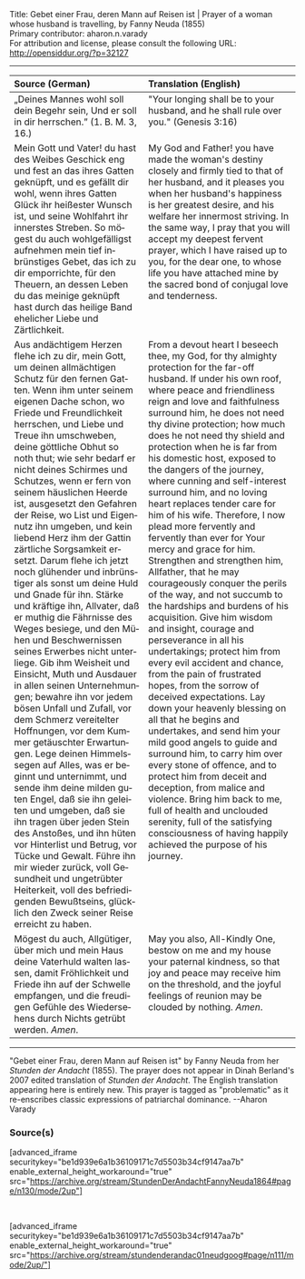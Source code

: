 <html>
<head></head>
<body>
Title: Gebet einer Frau, deren Mann auf Reisen ist | Prayer of a woman whose husband is travelling, by Fanny Neuda (1855)<br />
Primary contributor: aharon.n.varady<br />
For attribution and license, please consult the following URL: <a href="http://opensiddur.org/?p=32127">http://opensiddur.org/?p=32127</a>
<p />
<hr />

<table style="margin-left: auto;margin-right: auto;" class="draggable">
<thead><tr><th id="x" style="text-align: left;">Source (German)</th><th style="text-align: left;">Translation (English)</th></tr></thead>
<tbody>
<tr><td style="vertical-align:top;">
<div class="german"><span lang="de">
„Deines Mannes wohl soll dein Begehr sein, 
Und er soll in dir herrschen.” <span class="citation">(1. B. M. 3, 16.)</span> 
</span></div></td>
 
<td style="vertical-align:top;">
<div class="english">
"Your longing shall be to your husband, 
and he shall rule over you." <span class="citation">(Genesis 3:16)</span>
</div></td></tr>


<tr><td style="vertical-align:top;">
<div class="german"><span lang="de">
Mein Gott und Vater! du hast des Weibes Geschick eng und fest an das ihres Gatten geknüpft, und es gefällt dir wohl, wenn ihres Gatten Glück ihr heißester Wunsch ist, und seine Wohlfahrt ihr innerstes Streben. So mögest du auch wohlgefälligst aufnehmen mein tief inbrünstiges Gebet, das ich zu dir emporrichte, für den Theuern, an dessen Leben du das meinige geknüpft hast durch das heilige Band ehelicher Liebe und Zärtlichkeit. 
</span></div></td>
 
<td style="vertical-align:top;">
<div class="english">
My God and Father! you have made the woman's destiny closely and firmly tied to that of her husband, and it pleases you when her husband's happiness is her greatest desire, and his welfare her innermost striving. In the same way, I pray that you will accept my deepest fervent prayer, which I have raised up to you, for the dear one, to whose life you have attached mine by the sacred bond of conjugal love and tenderness. 
</div></td></tr>


<tr><td style="vertical-align:top;">
<div class="german"><span lang="de">
Aus andächtigem Herzen flehe ich zu dir, mein Gott, um deinen allmächtigen Schutz für den fernen Gatten. Wenn ihm unter seinem eigenen Dache schon, wo Friede und Freundlichkeit herrschen, und Liebe und Treue ihn umschweben, deine göttliche Obhut so noth thut; wie sehr bedarf er nicht deines Schirmes und Schutzes, wenn er fern von seinem häuslichen Heerde ist, ausgesetzt den Gefahren der Reise, wo List und Eigennutz ihn umgeben, und kein liebend Herz ihm der Gattin zärtliche Sorgsamkeit ersetzt. Darum flehe ich jetzt noch glühender und inbrünstiger als sonst um deine Huld und Gnade für ihn. Stärke und kräftige ihn, Allvater, daß er muthig die Fährnisse des Weges besiege, und den Mühen und Beschwernissen seines Erwerbes nicht unterliege. Gib ihm Weisheit und Einsicht, Muth und Ausdauer in allen seinen Unternehmungen; bewahre ihn vor jedem bösen Unfall und Zufall, vor dem Schmerz vereitelter Hoffnungen, vor dem Kummer getäuschter Erwartungen. Lege deinen Himmelssegen auf Alles, was er beginnt und unternimmt, und sende ihm deine milden guten Engel, daß sie ihn geleiten und umgeben, daß sie ihn tragen über jeden Stein des Anstoßes, und ihn hüten vor Hinterlist und Betrug, vor Tücke und Gewalt. Führe ihn mir wieder zurück, voll Gesundheit und ungetrübter Heiterkeit, voll des befriedigenden Bewußtseins, glücklich den Zweck seiner Reise erreicht zu haben. 
</span></div></td>
 
<td style="vertical-align:top;">
<div class="english">
From a devout heart I beseech thee, my God, for thy almighty protection for the far-off husband. If under his own roof, where peace and friendliness reign and love and faithfulness surround him, he does not need thy divine protection; how much does he not need thy shield and protection when he is far from his domestic host, exposed to the dangers of the journey, where cunning and self-interest surround him, and no loving heart replaces tender care for him of his wife. Therefore, I now plead more fervently and fervently than ever for Your mercy and grace for him. Strengthen and strengthen him, Allfather, that he may courageously conquer the perils of the way, and not succumb to the hardships and burdens of his acquisition. Give him wisdom and insight, courage and perseverance in all his undertakings; protect him from every evil accident and chance, from the pain of frustrated hopes, from the sorrow of deceived expectations. Lay down your heavenly blessing on all that he begins and undertakes, and send him your mild good angels to guide and surround him, to carry him over every stone of offence, and to protect him from deceit and deception, from malice and violence. Bring him back to me, full of health and unclouded serenity, full of the satisfying consciousness of having happily achieved the purpose of his journey. 
</div></td></tr>


<tr><td style="vertical-align:top;">
<div class="german"><span lang="de">
Mögest du auch, Allgütiger, über mich und mein Haus deine Vaterhuld walten lassen, damit Fröhlichkeit und Friede ihn auf der Schwelle empfangen, und die freudigen Gefühle des Wiedersehens durch Nichts getrübt werden. <em>Amen</em>. 
</span></div></td>
 
<td style="vertical-align:top;">
<div class="english">
May you also, All-Kindly One, bestow on me and my house your paternal kindness, so that joy and peace may receive him on the threshold, and the joyful feelings of reunion may be clouded by nothing. <em>Amen</em>. 
</div></td></tr>
</tbody></table>

<hr />

"Gebet einer Frau, deren Mann auf Reisen ist" by Fanny Neuda from her <em>Stunden der Andacht</em> (1855). The prayer  does not appear in Dinah Berland's 2007 edited translation of <em>Stunden der Andacht</em>. The English translation appearing here is entirely new. This prayer is tagged as "problematic" as it re-enscribes classic expressions of patriarchal dominance. --Aharon Varady

<h3>Source(s)</h3>

[advanced_iframe securitykey="be1d939e6a1b36109171c7d5503b34cf9147aa7b" enable_external_height_workaround="true" src="https://archive.org/stream/StundenDerAndachtFannyNeuda1864#page/n130/mode/2up"]

&nbsp;

[advanced_iframe securitykey="be1d939e6a1b36109171c7d5503b34cf9147aa7b" enable_external_height_workaround="true" src="https://archive.org/stream/stundenderandac01neudgoog#page/n111/mode/2up/"]

&nbsp;
</body>
</html>